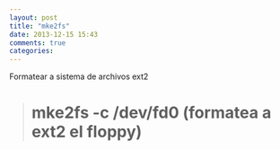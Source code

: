```yaml
---
layout: post
title: "mke2fs"
date: 2013-12-15 15:43
comments: true
categories: 
---
```

Formatear a sistema de archivos ext2

># mke2fs -c /dev/fd0         (formatea a ext2 el floppy)

